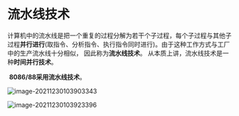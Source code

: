 # 流水线技术

​	计算机中的流水线是把一个重复的过程分解为若干个子过程，每个子过程与其他子过程**并行进行**(取指令、分析指令、执行指令同时进行)。由于这种工作方式与工厂中的生产流水线十分相似， 因此称为**流水线技术**。
​	从本质上讲，流水线技术是一种**时间并行技术**。

​	**8086/88采用流水线技术**。

![image-20211230103903343](https://cdn.jsdelivr.net/gh/letengzz/Two-C/img/PM/Second/image-20211230103903343.png)

![image-20211230103923396](https://cdn.jsdelivr.net/gh/letengzz/Two-C/img/PM/Second/image-20211230103923396.png)
